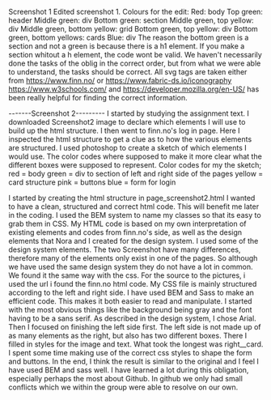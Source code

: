 Screenshot 1
Edited screenshot 1.
Colours for the edit:
Red: body
Top green: header
Middle green: div
Bottom green: section 
Middle green, top yellow: div
Middle green, bottom yellow: grid
Bottom green, top yellow: div
Bottom green, bottom yellows: cards
Blue: div
The reason the bottom green is a section and not a green is because there is a h1 element. If you make a section whitout a h element,
the code wont be valid. 
We haven't necessarily done the tasks of the oblig in the correct order, but from what we were able to understand, the tasks should 
be correct.
All svg tags are taken either from https://www.finn.no/ or https://www.fabric-ds.io/iconography 
https://www.w3schools.com/ and https://developer.mozilla.org/en-US/ has been really helpful for finding the correct information.

-------Screenshot 2---------
I started by studying the assignment text. I downloaded Screenshot2 image to declare which elements I will use to build up the 
html structure. I then went to finn.no's log in page. Here I inspected the html structure to get a clue as to how the various
elements are structured. I used photoshop to create a sketch of which elements I would use. The color codes where supposed to 
make it more clear what the different boxes were supposed to represent. 
Color codes for my the sketch;
red = body
green = div to section of left and right side of the pages
yellow = card structure
pink = buttons
blue = form for login

I started by creating the html structure in page_screenshot2.html
I wanted to have a clean, structured and correct html code. This will benefit me later in the coding. I used the BEM system to 
name my classes so that its easy to grab them in CSS. My HTML code is based on my own interpretation of existing elements and codes
from finn.no's side, as well as the design elements that Nora and I created for the design system. I used some of the design 
system elements. The two Screenshot have many differences, therefore many of the elements only exist in one of the pages. So 
although we have used the same design system they do not have a lot in common. We found it the same way with the css. For the 
source to the pictures, i used the url i found the finn.no html code.
My CSS file is mainly structured according to the left and right side. 
I have used BEM and Sass to make an efficient code. This makes it both easier to read and manipulate. I started with the most 
obvious things like the background being gray and the font having to be a sans serif. As described in the design system, I chose 
Arial. Then I focused on finishing the left side first. The left side is not made up of as many elements as the right, but also 
has two different boxes. There I filled in styles for the image and text. What took the longest was right__card. I spent some time 
making use of the correct css styles to shape the form and buttons. In the end, I think the result is similar to the original and 
I feel I have used BEM and sass well. I have learned a lot during this obligation, especially perhaps the most about Github. In 
github we only had small conflicts which we within the group were able to resolve on our own.